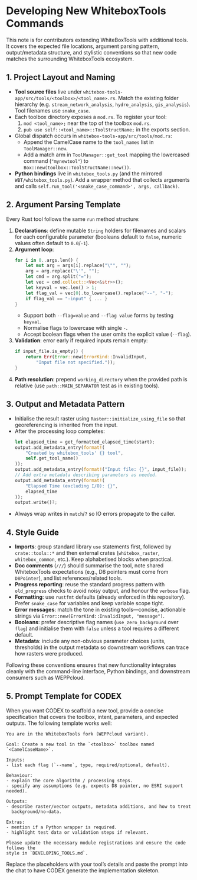 # Developing New WhiteboxTools Commands

This note is for contributors extending WhiteBoxTools with additional tools. It
covers the expected file locations, argument parsing pattern, output/metadata
structure, and stylistic conventions so that new code matches the surrounding
WhiteboxTools ecosystem.

## 1. Project Layout and Naming

- **Tool source files** live under
  `whitebox-tools-app/src/tools/<toolbox>/<tool_name>.rs`. Match the existing
  folder hierarchy (e.g. `stream_network_analysis`, `hydro_analysis`,
  `gis_analysis`). Tool filenames use `snake_case`.
- Each toolbox directory exposes a `mod.rs`. To register your tool:
  1. `mod <tool_name>;` near the top of the toolbox `mod.rs`.
  2. `pub use self::<tool_name>::ToolStructName;` in the exports section.
- Global dispatch occurs in `whitebox-tools-app/src/tools/mod.rs`:
  - Append the CamelCase name to the `tool_names` list in `ToolManager::new`.
  - Add a match arm in `ToolManager::get_tool` mapping the lowercased command
    (`"mynewtool"`) to `Box::new(toolbox::ToolStructName::new())`.
- **Python bindings** live in `whitebox_tools.py` (and the mirrored
  `WBT/whitebox_tools.py`). Add a wrapper method that collects arguments and
  calls `self.run_tool('<snake_case_command>', args, callback)`.

## 2. Argument Parsing Template

Every Rust tool follows the same `run` method structure:

1. **Declarations**: define mutable `String` holders for filenames and scalars
   for each configurable parameter (booleans default to `false`, numeric values
   often default to `0.0`/`-1`).
2. **Argument loop**:
   ```rust
   for i in 0..args.len() {
       let mut arg = args[i].replace("\"", "");
       arg = arg.replace("\'", "");
       let cmd = arg.split("=");
       let vec = cmd.collect::<Vec<&str>>();
       let keyval = vec.len() > 1;
       let flag_val = vec[0].to_lowercase().replace("--", "-");
       if flag_val == "-input" { ... }
   }
   ```
   - Support both `--flag=value` and `--flag value` forms by testing `keyval`.
   - Normalise flags to lowercase with single `-`.
   - Accept boolean flags when the user omits the explicit value (`--flag`).
3. **Validation**: error early if required inputs remain empty:
   ```rust
   if input_file.is_empty() {
       return Err(Error::new(ErrorKind::InvalidInput,
           "Input file not specified."));
   }
   ```
4. **Path resolution**: prepend `working_directory` when the provided path is
   relative (use `path::MAIN_SEPARATOR` test as in existing tools).

## 3. Output and Metadata Pattern

- Initialise the result raster using `Raster::initialize_using_file` so that
  georeferencing is inherited from the input.
- After the processing loop completes:
  ```rust
  let elapsed_time = get_formatted_elapsed_time(start);
  output.add_metadata_entry(format!(
      "Created by whitebox_tools' {} tool",
      self.get_tool_name()
  ));
  output.add_metadata_entry(format!("Input file: {}", input_file));
  // Add extra metadata describing parameters as needed.
  output.add_metadata_entry(format!(
      "Elapsed Time (excluding I/O): {}",
      elapsed_time
  ));
  output.write()?;
  ```
- Always wrap writes in `match`/`?` so IO errors propagate to the caller.

## 4. Style Guide

- **Imports**: group standard library `use` statements first, followed by
  `crate::tools::*` and then external crates (`whitebox_raster`,
  `whitebox_common`, etc.). Keep alphabetised blocks when practical.
- **Doc comments** (`///`) should summarise the tool, note shared WhiteboxTools
  expectations (e.g., D8 pointers must come from `D8Pointer`), and list
  references/related tools.
- **Progress reporting**: reuse the standard progress pattern with `old_progress`
  checks to avoid noisy output, and honour the `verbose` flag.
- **Formatting**: use `rustfmt` defaults (already enforced in this repository).
  Prefer `snake_case` for variables and keep variable scope tight.
- **Error messages**: match the tone in existing tools—concise, actionable
  strings via `Error::new(ErrorKind::InvalidInput, "message")`.
- **Booleans**: prefer descriptive flag names (`use_zero_background` over `flag`)
  and initialise them with `false` unless a tool requires a different default.
- **Metadata**: include any non-obvious parameter choices (units, thresholds)
  in the output metadata so downstream workflows can trace how rasters were
  produced.

Following these conventions ensures that new functionality integrates cleanly
with the command-line interface, Python bindings, and downstream consumers such
as WEPPcloud.

## 5. Prompt Template for CODEX

When you want CODEX to scaffold a new tool, provide a concise specification that
covers the toolbox, intent, parameters, and expected outputs. The following
template works well:

```
You are in the WhiteboxTools fork (WEPPcloud variant).

Goal: Create a new tool in the `<toolbox>` toolbox named `<CamelCaseName>`.

Inputs:
- list each flag (`--name`, type, required/optional, default).

Behaviour:
- explain the core algorithm / processing steps.
- specify any assumptions (e.g. expects D8 pointer, no ESRI support needed).

Outputs:
- describe raster/vector outputs, metadata additions, and how to treat
  background/no-data.

Extras:
- mention if a Python wrapper is required.
- highlight test data or validation steps if relevant.

Please update the necessary module registrations and ensure the code follows the
style in `DEVELOPING_TOOLS.md`.
```

Replace the placeholders with your tool’s details and paste the prompt into the
chat to have CODEX generate the implementation skeleton.
